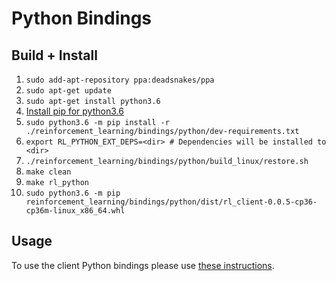 # Python Bindings

## Build + Install

1. `sudo add-apt-repository ppa:deadsnakes/ppa`
2. `sudo apt-get update`
3. `sudo apt-get install python3.6`
4. [Install pip for python3.6](https://askubuntu.com/questions/889535/how-to-install-pip-for-python-3-6-on-ubuntu-16-10)
5. `sudo python3.6 -m pip install -r ./reinforcement_learning/bindings/python/dev-requirements.txt`
6. `export RL_PYTHON_EXT_DEPS=<dir> # Dependencies will be installed to <dir>`
7. `./reinforcement_learning/bindings/python/build_linux/restore.sh`
8. `make clean`
9. `make rl_python`
10. `sudo python3.6 -m pip reinforcement_learning/bindings/python/dist/rl_client-0.0.5-cp36-cp36m-linux_x86_64.whl`

## Usage
To use the client Python bindings please use [these instructions](https://microsoft.github.io/vowpal_wabbit/reinforcement_learning/doc/python/html/index.html).
